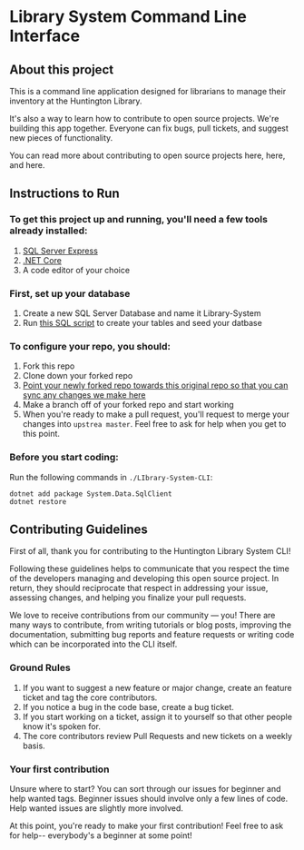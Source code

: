# Library System Command Line Interface

## About this project
This is a command line application designed for librarians to manage their inventory at the Huntington Library.

It's also a way to learn how to contribute to open source projects. We're building this app together. Everyone can fix bugs, pull tickets, and suggest new pieces of functionality.

You can read more about contributing to open source projects here, here, and here.


## Instructions to Run
### To get this project up and running, you'll need a few tools already installed:
1. [SQL Server Express](https://www.microsoft.com/en-us/sql-server/sql-server-downloads)
1. [.NET Core](https://dotnet.microsoft.com/learn/dotnet/hello-world-tutorial/install)
1. A code editor of your choice

### First, set up your database
1. Create a new SQL Server Database and name it Library-System
1. Run [this SQL script](Library-System-CLI/library_system_cli.sql) to create your tables and seed your datbase


### To configure your repo, you should:
1. Fork this repo
1. Clone down your forked repo
1. [Point your newly forked repo towards this original repo so that you can sync any changes we make here](https://help.github.com/en/github/collaborating-with-issues-and-pull-requests/configuring-a-remote-for-a-fork)
1. Make a branch off of your forked repo and start working
1. When you're ready to make a pull request, you'll request to merge your changes into `upstrea master`. Feel free to ask for help when you get to this point.

### Before you start coding:
Run the following commands in `./LIbrary-System-CLI`:
```
dotnet add package System.Data.SqlClient
dotnet restore
```


## Contributing Guidelines
First of all, thank you for contributing to the Huntington Library System CLI!

Following these guidelines helps to communicate that you respect the time of the developers managing and developing this open source project. In return, they should reciprocate that respect in addressing your issue, assessing changes, and helping you finalize your pull requests.

We love to receive contributions from our community — you! There are many ways to contribute, from writing tutorials or blog posts, improving the documentation, submitting bug reports and feature requests or writing code which can be incorporated into the CLI itself.

### Ground Rules
1. If you want to suggest a new feature or major change, create an feature ticket and tag the core contributors.
1. If you notice a bug in the code base, create a bug ticket.
1. If you start working on a ticket, assign it to yourself so that other people know it's spoken for.
1. The core contributors review Pull Requests and new tickets on a weekly basis.

### Your first contribution
Unsure where to start? You can sort through our issues for beginner and help wanted tags. Beginner issues should involve only a few lines of code. Help wanted issues are slightly more involved.

At this point, you're ready to make your first contribution! Feel free to ask for help-- everybody's a beginner at some point!



